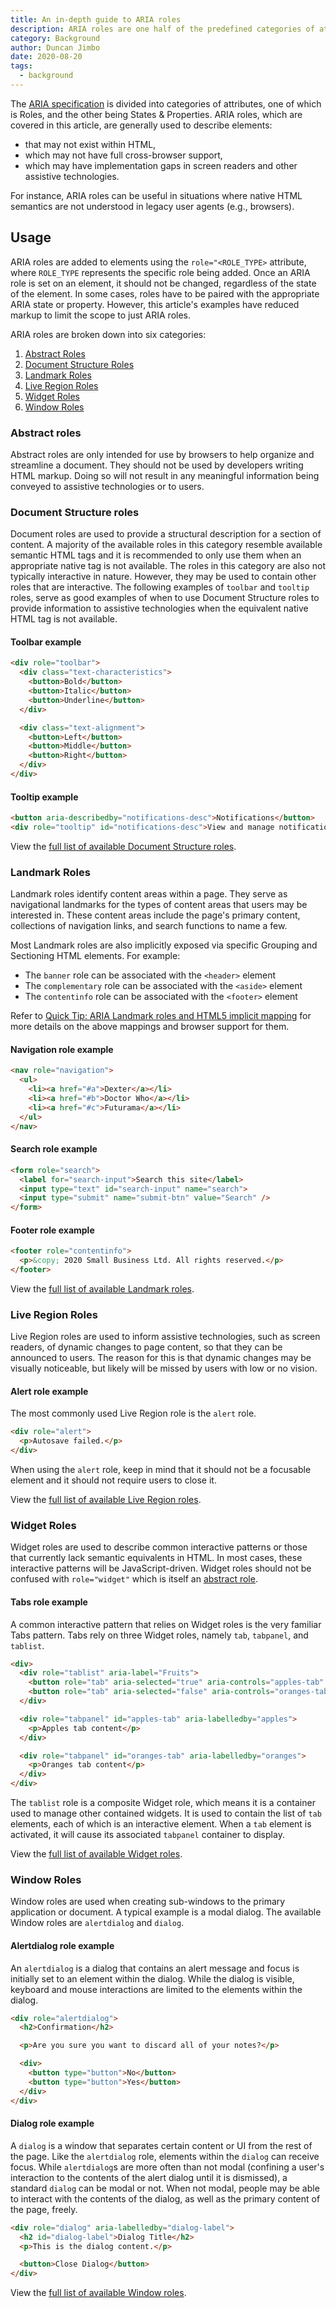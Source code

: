 ```yaml
---
title: An in-depth guide to ARIA roles
description: ARIA roles are one half of the predefined categories of attributes used to describe elements that may not exist natively in browsers or may not be understood by screen readers and other assistive technologies.
category: Background
author: Duncan Jimbo
date: 2020-08-20
tags:
  - background
---
```


The [ARIA specification](https://www.w3.org/TR/wai-aria-1.1/) is divided into categories of attributes, one of which is Roles, and the other being States & Properties. ARIA roles, which are covered in this article, are generally used to describe elements:

- that may not exist within HTML,
- which may not have full cross-browser support,
- which may have implementation gaps in screen readers and other assistive technologies.

For instance, ARIA roles can be useful in situations where native HTML semantics are not understood in legacy user agents (e.g., browsers).

## Usage

ARIA roles are added to elements using the `role="<ROLE_TYPE>` attribute, where `ROLE_TYPE` represents the specific role being added. Once an ARIA role is set on an element, it should not be changed, regardless of the state of the element. In some cases, roles have to be paired with the appropriate ARIA state or property. However, this article's examples have reduced markup to limit the scope to just ARIA roles.

ARIA roles are broken down into six categories:

1. [Abstract Roles](#toc_Abstract-roles)
2. [Document Structure Roles](#toc_Document-Structure-roles)
3. [Landmark Roles](#toc_Landmark-Roles)
4. [Live Region Roles](#toc_Live-Region-Roles)
5. [Widget Roles](#toc_Widget-Roles)
6. [Window Roles](#toc_Window-Roles)

### Abstract roles

Abstract roles are only intended for use by browsers to help organize and streamline a document. They should not be used by developers writing HTML markup. Doing so will not result in any meaningful information being conveyed to assistive technologies or to users.

### Document Structure roles

Document roles are used to provide a structural description for a section of content. A majority of the available roles in this category resemble available semantic HTML tags and it is recommended to only use them when an appropriate native tag is not available. The roles in this category are also not typically interactive in nature. However, they may be used to contain other roles that are interactive. The following examples of `toolbar` and `tooltip` roles, serve as good examples of when to use Document Structure roles to provide information to assistive technologies when the equivalent native HTML tag is not available.

#### Toolbar example

```html
<div role="toolbar">
  <div class="text-characteristics">
    <button>Bold</button>
    <button>Italic</button>
    <button>Underline</button>
  </div>

  <div class="text-alignment">
    <button>Left</button>
    <button>Middle</button>
    <button>Right</button>
  </div>
</div>
```

#### Tooltip example

```html
<button aria-describedby="notifications-desc">Notifications</button>
<div role="tooltip" id="notifications-desc">View and manage notifications</div>
```

View the [full list of available Document Structure roles](https://www.w3.org/TR/wai-aria/#document_structure_roles).

### Landmark Roles

Landmark roles identify content areas within a page. They serve as navigational landmarks for the types of content areas that users may be interested in. These content areas include the page's primary content, collections of navigation links, and search functions to name a few.

Most Landmark roles are also implicitly exposed via specific Grouping and Sectioning HTML elements. For example:

- The `banner` role can be associated with the `<header>` element
- The `complementary` role can be associated with the `<aside>` element
- The `contentinfo` role can be associated with the `<footer>` element

Refer to [Quick Tip: ARIA Landmark roles and HTML5 implicit mapping](https://www.a11yproject.com/posts/2013-01-14-aria-landmark-roles/#toc_HTML5-implicit-mappings-of-Landmark-roles) for more details on the above mappings and browser support for them.

#### Navigation role example

```html
<nav role="navigation">
  <ul>
    <li><a href="#a">Dexter</a></li>
    <li><a href="#b">Doctor Who</a></li>
    <li><a href="#c">Futurama</a></li>
  </ul>
</nav>
```

#### Search role example

```html
<form role="search">
  <label for="search-input">Search this site</label>
  <input type="text" id="search-input" name="search">
  <input type="submit" name="submit-btn" value="Search" />
</form>
```

#### Footer role example

```html
<footer role="contentinfo">
  <p>&copy; 2020 Small Business Ltd. All rights reserved.</p>
</footer>
```

View the [full list of available Landmark roles](https://www.w3.org/TR/wai-aria/#landmark_roles).

### Live Region Roles

Live Region roles are used to inform assistive technologies, such as screen readers, of dynamic changes to page content, so that they can be announced to users. The reason for this is that dynamic changes may be visually noticeable, but likely will be missed by users with low or no vision.

#### Alert role example

The most commonly used Live Region role is the `alert` role.

```html
<div role="alert">
  <p>Autosave failed.</p>
</div>
```

When using the `alert` role, keep in mind that it should not be a focusable element and it should not require users to close it.

View the [full list of available Live Region roles](https://www.w3.org/TR/wai-aria/#live_region_roles).

### Widget Roles

Widget roles are used to describe common interactive patterns or those that currently lack semantic equivalents in HTML. In most cases, these interactive patterns will be JavaScript-driven. Widget roles should not be confused with `role="widget"` which is itself an [abstract role](https://www.w3.org/TR/wai-aria-1.1/#isAbstract).

#### Tabs role example

A common interactive pattern that relies on Widget roles is the very familiar Tabs pattern. Tabs rely on three Widget roles, namely `tab`, `tabpanel`, and `tablist`.

```html
<div>
  <div role="tablist" aria-label="Fruits">
    <button role="tab" aria-selected="true" aria-controls="apples-tab" id="apples">Apples</button>
    <button role="tab" aria-selected="false" aria-controls="oranges-tab" id="oranges">Oranges</button>
  </div>

  <div role="tabpanel" id="apples-tab" aria-labelledby="apples">
    <p>Apples tab content</p>
  </div>

  <div role="tabpanel" id="oranges-tab" aria-labelledby="oranges">
    <p>Oranges tab content</p>
  </div>
</div>
```

The `tablist` role is a composite Widget role, which means it is a container used to manage other contained widgets. It is used to contain the list of `tab` elements, each of which is an interactive element. When a `tab` element is activated, it will cause its associated `tabpanel` container to display.

View the [full list of available Widget roles](https://www.w3.org/TR/wai-aria/#widget_roles).

### Window Roles

Window roles are used when creating sub-windows to the primary application or document. A typical example is a modal dialog. The available Window roles are `alertdialog` and `dialog`.

#### Alertdialog role example

An `alertdialog` is a dialog that contains an alert message and focus is initially set to an element within the dialog. While the dialog is visible, keyboard and mouse interactions are limited to the elements within the dialog.

```html
<div role="alertdialog">
  <h2>Confirmation</h2>

  <p>Are you sure you want to discard all of your notes?</p>

  <div>
    <button type="button">No</button>
    <button type="button">Yes</button>
  </div>
</div>
```

#### Dialog role example

A `dialog` is a window that separates certain content or UI from the rest of the page. Like the `alertdialog` role, elements within the `dialog` can receive focus. While `alertdialog`s are more often than not modal (confining a user's interaction to the contents of the alert dialog until it is dismissed), a standard `dialog` can be modal or not.  When not modal, people may be able to interact with the contents of the dialog, as well as the primary content of the page, freely.

```html
<div role="dialog" aria-labelledby="dialog-label">
  <h2 id="dialog-label">Dialog Title</h2>
  <p>This is the dialog content.</p>

  <button>Close Dialog</button>
</div>
```

View the [full list of available Window roles](https://www.w3.org/TR/wai-aria/#window_roles).
